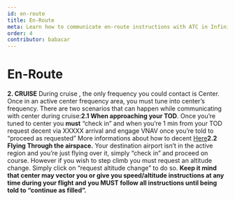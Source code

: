 ```yaml
---
id: en-route
title: En-Route
meta: Learn how to communicate en-route instructions with ATC in Infinite Flight.
order: 4
contributor: babacar
---
```


# En-Route

**2. CRUISE**
During cruise , the only frequency you could contact is Center. Once in an active center frequency area, you must tune into center’s frequency.
There are two scenarios that can happen while communicating with center during cruise:**2.1 When approaching your TOD**.
Once you’re tuned to center you **must** “check in” and when you’re 1 min from your TOD request decent via XXXXX arrival and engage VNAV once you’re told to “proceed as requested” 
More informations about how to decent [Here](https://infiniteflight.com/guide/flying-guide/descent-to-landing/descent-planning)**2.2 Flying Through the airspace.**
Your destination airport isn’t in the active region and you’re just flying over it, simply “check in” and proceed on course. However if you wish to step climb you must request an altitude change. Simply click on “request altitude change” to do so.
**Keep it mind that center may vector you or give you speed/altitude instructions at any time during your flight and you MUST follow all instructions until being told to “continue as filled”.**

